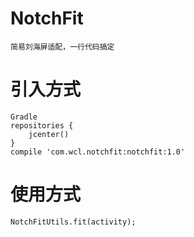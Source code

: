 # NotchFit
    简易刘海屏适配，一行代码搞定
    
# 引入方式
    Gradle
    repositories {
        jcenter()
    }
    compile 'com.wcl.notchfit:notchfit:1.0'
    
# 使用方式
    NotchFitUtils.fit(activity);